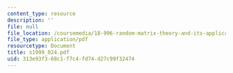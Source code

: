 ```yaml
---
content_type: resource
description: ''
file: null
file_location: /coursemedia/18-996-random-matrix-theory-and-its-applications-spring-2004/313e93f368c1f7c4fd74d27c99f32474_s1999_024.pdf
file_type: application/pdf
resourcetype: Document
title: s1999_024.pdf
uid: 313e93f3-68c1-f7c4-fd74-d27c99f32474
---
```

